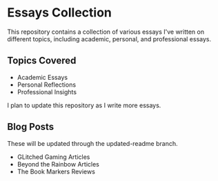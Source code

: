 # Essays Collection
This repository contains a collection of various essays I've written on different topics, including academic, personal, and professional essays.

## Topics Covered
- Academic Essays
- Personal Reflections
- Professional Insights

I plan to update this repository as I write more essays.

## Blog Posts
These will be updated through the updated-readme branch. 
- GLitched Gaming Articles
- Beyond the Rainbow Articles
- The Book Markers Reviews 
